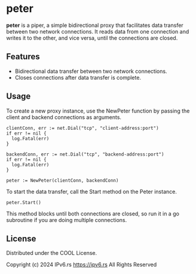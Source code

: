 # peter

**peter** is a piper, a simple bidirectional proxy that facilitates data transfer between two network connections.
It reads data from one connection and writes it to the other, and vice versa, until the connections are closed.

## Features
- Bidirectional data transfer between two network connections.
- Closes connections after data transfer is complete.

## Usage

To create a new proxy instance, use the NewPeter function by passing the client and backend connections as arguments.
```
clientConn, err := net.Dial("tcp", "client-address:port")
if err != nil {
  log.Fatal(err)
}

backendConn, err := net.Dial("tcp", "backend-address:port")
if err != nil {
  log.Fatal(err)
}

peter := NewPeter(clientConn, backendConn)
```
To start the data transfer, call the Start method on the Peter instance.
```
peter.Start()
```
This method blocks until both connections are closed, so run it in a go subroutine if you are doing multiple connections.

## License

Distributed under the COOL License.

Copyright (c) 2024 IPv6.rs <https://ipv6.rs>
All Rights Reserved

